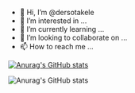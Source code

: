 - 👋 Hi, I’m @dersotakele
- 👀 I’m interested in ...
- 🌱 I’m currently learning ...
- 💞️ I’m looking to collaborate on ...
- 📫 How to reach me ...

<!---
dersotakele/dersotakele is a ✨ special ✨ repository because its `README.md` (this file) appears on your GitHub profile.
You can click the Preview link to take a look at your changes.
--->

[![Anurag's GitHub stats](https://github-readme-stats.vercel.app/api?username=dersotakele)](https://github.com/anuraghazra/github-readme-stats)

![Anurag's GitHub stats](https://github-readme-stats.vercel.app/api?username=dersotakele&show_icons=true&bg_color=00000000)
